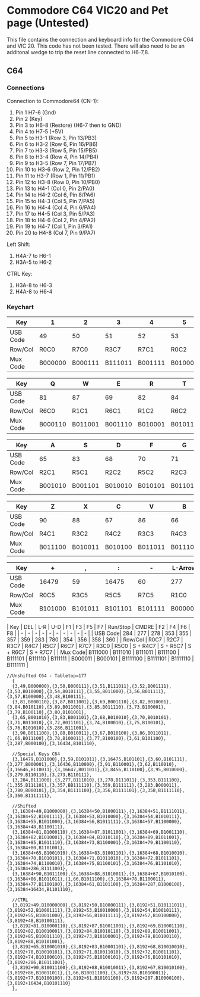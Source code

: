 # Commodore C64 VIC20 and Pet page (Untested)
This file contains the connection and keyboard info for the Commodore C64 and VIC 20. This code has not been tested. There will also need to be an additonal wedge to trip the reset line connected to H6-7,8.

## C64

### Connections

Connection to Commodore64 (CN-1):
1. Pin 1 H7-6 (Gnd)
1. Pin 2   (Key)
1. Pin 3 to H6-8 (Restore) (H6-7 then to GND)
1. Pin 4 to H7-5 (+5V)
1. Pin 5 to H3-1 (Row 3, Pin 13/PB3)
1. Pin 6 to H3-2 (Row 6, Pin 16/PB6)
1. Pin 7 to H3-3 (Row 5, Pin 15/PB5)
1. Pin 8 to H3-4 (Row 4, Pin 14/PB4)
1. Pin 9 to H3-5 (Row 7, Pin 17/PB7)
1. Pin 10 to H3-6 (Row 2, Pin 12/PB2)
1. Pin 11 to H3-7 (Row 1, Pin 11/PB1)
1. Pin 12 to H3-8 (Row 0, Pin 10/PB0)
1. Pin 13 to H4-1 (Col 0, Pin 2/PA0)
1. Pin 14 to H4-2 (Col 6, Pin 8/PA6)
1. Pin 15 to H4-3 (Col 5, Pin 7/PA5)
1. Pin 16 to H4-4 (Col 4, Pin 6/PA4)
1. Pin 17 to H4-5 (Col 3, Pin 5/PA3)
1. Pin 18 to H4-6 (Col 2, Pin 4/PA2)
1. Pin 19 to H4-7 (Col 1, Pin 3/PA1)
1. Pin 20 to H4-8 (Col 7, Pin 9/PA7)

Left Shift:
1. H4A-7 to H6-1
1. H3A-5 to H6-2

CTRL Key: 
1. H3A-8 to H6-3
1. H4A-8 to H6-4

### Keychart

| Key | 1 | 2 | 3 | 4 | 5 | 6 | 7 | 8 | 9 | 0 |
| - | - | - | - | - | - | - | - | - | - | - |
| USB Code| 49 | 50 | 51 | 52 | 53 | 54 | 55 | 56 | 57 | 48 | 
| Row/Col | R0C0    | R7C0    | R3C7    | R7C1    | R0C2    | R7C2    | R0C3    | R7C3    | R0C4    | R7C4    |
| Mux Code| B000000 | B000111 | B111011 | B001111 | B010000 | B010111 | B011000 | B011111 | B100000 | B100111 |

| Key | Q | W | E | R | T | Y | U | I | O | P |
| - | - | - | - | - | - | - | - | - | - | - |
| USB Code| 81 | 87 | 69 | 82 | 84 | 89 | 85 | 73 | 79 | 80 | 
| Row/Col | R6C0    | R1C1    | R6C1    | R1C2    | R6C2    | R1C3    | R6C3    | R1C4    | R6C4    | R1C5    |
| Mux Code| B000110 | B011001 | B001110 | B010001 | B010110 | B011001 | B011110 | B100001 | B100110 | B101001 |

| Key | A | S | D | F | G | H | J | K | L | ENTER |
| - | - | - | - | - | - | - | - | - | - | - |
| USB Code| 65 | 83 | 68 | 70 | 71 | 72 | 74 | 75 | 76 | 286 | 
| Row/Col | R2C1    | R5C1    | R2C2    | R5C2    | R2C3    | R5C3    | R2C4    | R5C4    | R2C5    | R1C7    |
| Mux Code| B001010 | B001101 | B010010 | B010101 | B011010 | B011101 | B100010 | B100101 | B101010 | B111001 |

| Key | Z | X | C | V | B | N | M | . | SPACE | @ |
| - | - | - | - | - | - | - | - | - | - | - |
| USB Code| 90 | 88 | 67 | 86 | 66 | 78 | 77 | 61 | 287 | 16434 | 
| Row/Col | R4C1     | R3C2    | R4C2    | R3C3    | R4C3    | R3C4    | R4C4    | R4C5    | R4C0    | R6C5 |
| Mux Code|  B011100 | B010011 | B010100 | B011011 | B011100 | B100011 | B100100 | B101100 | B000100 | B101110 |

| Key | + | , | : | - | L-Arrow | $ | * | ; | / | L-SHIFT | R-SHIFT | CTRL | = | Up | HOME |
| - | - | - | - | - | - | - | - | - | - | - | - | - | - | - | - |
| USB Code| 16479 | 59 | 16475 | 60 | 277 | 16436 | 16440 | 91 | 62 | 16646 | 16647| 8456 | 95 | 279 | 273 |
| Row/Col | R0C5    | R3C5    | R5C5    | R7C5    | R1C0    | R0C6    | R1C6    | R2C6    | R3C6    | R3C1    | R4C6    | R0C2    | R5C6    | R6C6    | R7C6 |
| Mux Code| B101000 | B101011 | B101101 | B101111 | B000001 | B110000 | B110001 | B110010 | B110011 | B011011 | B110100 | B010000 | B110101 | B110110 | B110111 |

| Key | DEL | L-R | U-D | F1 | F3 | F5 | F7 | Run/Stop | CMDRE | F2 | F4 | F6 | F8 |
| - | - | - | - | - | - | - | - | - | - |
| USB Code| 284 | 277 | 278 | 353 | 355 | 357 | 359 | 283 | 780 | 354 | 356 | 358 | 360 |
| Row/Col | R0C7    | R2C7    | R3C7    | R4C7    | R5C7    | R6C7    | R7C7    | R3C0    | R5C0    | S + R4C7 | S + R5C7 | S + R6C7 | S + R7C7 | 
| Mux Code| B111000 | B111010 | B111011 | B111100 | B111101 | B111110 | B111111 | B000011 | B000101 | B1111100 | B1111101 | B1111110 | B1111111 | 

```
//Unshifted C64 - Tabletop=177
  {  
  {3,49,B000000},{3,50,B000111},{3,51,B111011},{3,52,B001111},{3,53,B010000},{3,54,B010111},{3,55,B011000},{3,56,B011111},{3,57,B100000},{3,48,B100111},
  {3,81,B000110},{3,87,B011001},{3,69,B001110},{3,82,B010001},{3,84,B010110},{3,89,B011001},{3,85,B011110},{3,73,B100001},{3,79,B100110},{3,80,B101001},
  {3,65,B001010},{3,83,B001101},{3,68,B010010},{3,70,B010101},{3,71,B011010},{3,72,B011101},{3,74,B100010},{3,75,B100101},{3,76,B101010},{3,286,B111001},
  {3,90,B011100},{3,88,B010011},{3,67,B010100},{3,86,B011011},{1,66,B011100},{3,78,B100011},{3,77,B100100},{3,61,B101100},{3,287,B000100},{3,16434,B101110},

  //Special Keys C64
  {3,16479,B101000},{3,59,B101011},{3,16475,B101101},{3,60,B101111},{3,277,B000001},{3,16436,B110000},{3,91,B110001},{3,62,B110010},{3,16646,B110011},{3,16647,B011011},{3,8456,B110100},{3,95,B010000},{3,279,B110110},{3,273,B110111},
  {3,284,B111000},{3,277,B111010},{3,278,B111011},{3,353,B111100},{1,355,B111101},{3,357,BB111110},{3,359,B111111},{3,283,B000011},{3,780,B000101},{3,354,B1111100},{3,356,B1111101},{3,358,B1111110},{3,360,B1111111},

  //Shifted 
  {3,16384+49,B1000000},{3,16384+50,B1000111},{3,16384+51,B1111011},{3,16384+52,B1001111},{3,16384+53,B1010000},{3,16384+54,B1010111},{3,16384+55,B1011000},{3,16384+56,B1011111},{3,16384+57,B1100000},{3,16384+48,B1100111},
  {3,16384+81,B1000110},{3,16384+87,B1011001},{3,16384+69,B1001110},{3,16384+82,B1010001},{3,16384+84,B1010110},{3,16384+89,B1011001},{3,16384+85,B1011110},{3,16384+73,B1100001},{3,16384+79,B1100110},{3,16384+80,B1101001},
  {3,16384+65,B1001010},{3,16384+83,B1001101},{3,16384+68,B1010010},{3,16384+70,B1010101},{3,16384+71,B1011010},{3,16384+72,B1011101},{3,16384+74,B1100010},{3,16384+75,B1100101},{3,16384+76,B1101010},{3,16384+286,B1111001},
  {3,16384+90,B1011100},{3,16384+88,B1010011},{3,16384+67,B1010100},{3,16384+86,B1011011},{1,66,B1011100},{3,16384+78,B1100011},{3,16384+77,B1100100},{3,16384+61,B1101100},{3,16384+287,B1000100},{3,16384+16434,B1101110},

  //CTRL
  {3,8192+49,B10000000},{3,8192+50,B10000111},{3,8192+51,B10111011},{3,8192+52,B10001111},{3,8192+53,B10010000},{3,8192+54,B10010111},{3,8192+55,B10011000},{3,8192+56,B10011111},{3,8192+57,B10100000},{3,8192+48,B10100111},
  {3,8192+81,B10000110},{3,8192+87,B10011001},{3,8192+69,B10001110},{3,8192+82,B10010001},{3,8192+84,B10010110},{3,8192+89,B10011001},{3,8192+85,B10011110},{3,8192+73,B10100001},{3,8192+79,B10100110},{3,8192+80,B10101001},
  {3,8192+65,B10001010},{3,8192+83,B10001101},{3,8192+68,B10010010},{3,8192+70,B10010101},{3,8192+71,B10011010},{3,8192+72,B10011101},{3,8192+74,B10100010},{3,8192+75,B10100101},{3,8192+76,B10101010},{3,8192+286,B10111001},
  {3,8192+90,B10011100},{3,8192+88,B10010011},{3,8192+67,B10010100},{3,8192+86,B10011011},{1,66,B10011100},{3,8192+78,B10100011},{3,8192+77,B10100100},{3,8192+61,B10101100},{3,8192+287,B10000100},{3,8192+16434,B10101110}
  }, 
```

